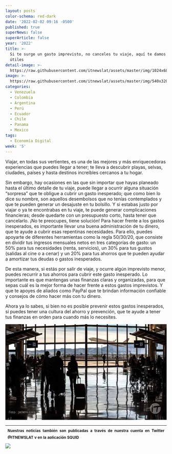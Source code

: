 ```yaml
---
layout: posts
color-schema: red-dark
date: '2022-02-02 09:16 -0500'
published: true
superNews: false
superArticle: false
year: '2022'
title: >-
  Si te surge un gasto imprevisto, no canceles tu viaje, aquí te damos consejos
  útiles
detail-image: >-
  https://raw.githubusercontent.com/itnewslat/assets/master/img/1024x680/Viajeros-g.jpg
image: >-
  https://raw.githubusercontent.com/itnewslat/assets/master/img/540x320/Viajeros-p.jpg
categories:
  - Venezuela
  - Colombia
  - Argentina
  - Perú
  - Ecuador
  - Chile
  - Panama
  - Mexico
tags:
  - Economía Digital
week: '5'
---
```

Viajar, en todas sus vertientes, es una de las mejores y más enriquecedoras experiencias que puedes llegar a tener; te lleva a descubrir playas, selvas, ciudades, países y hasta destinos increíbles cercanos a tu hogar. 

Sin embargo, hay ocasiones en las que sin importar que hayas planeado hasta el último detalle de tu viaje, puede llegar a ocurrir alguna situación “sorpresa” que te obligue a cubrir un gasto inesperado; que como bien lo dice su nombre, son aquellos desembolsos que no tenías contemplados y que te pueden generar un desajuste en tu bolsillo. Y si estabas justo por viajar o ya te encontrabas en tu viaje, te puede generar complicaciones financieras; desde quedarte con un presupuesto corto, hasta tener que cancelarlo. ¡No te preocupes, tiene solución!
Para hacer frente a los gastos inesperados, es importante llevar una buena administración de tu dinero, que te ayude a cubrir esas repentinas necesidades. Para ello, puedes apoyarte de diferentes herramientas como la regla 50/30/20, que consiste en dividir tus ingresos mensuales netos en tres categorías de gasto: un 50% para tus necesidades (renta, servicios), un 30% para tus gustos (salidas al cine o a cenar) y un 20% para tus ahorros que te pueden ayudar a amortizar tus deudas o gastos inesperados. 

De esta manera, si estás por salir de viaje, y ocurre algún imprevisto menor, puedes recurrir a tus ahorros para cubrir este gasto inesperado. Lo importante es que mantengas unas finanzas claras y organizadas, para que sepas cuál es la mejor forma de hacer frente a estos gastos imprevistos. Y que te apoyes de aliados como PayPal que te brindan información confiable y consejos de cómo hacer más con tu dinero. 

Ahora ya lo sabes, si bien no es posible prevenir estos gastos inesperados, sí puedes tener una cultura del ahorro y prevención, que te ayude a tener tus finanzas en orden para cuando más lo necesites. 

![](https://raw.githubusercontent.com/itnewslat/assets/master/img/540x320/Viajeros-p.jpg)

<table style="height: 42px;" width="569">
<tbody>
<tr>
<td style="text-align: justify;"><sub><strong>Nuestras noticias también son publicadas a través de nuestra cuenta en Twitter <a href="https://twitter.com/itnewslat?lang=es">@ITNEWSLAT</a> y en la aplicación <a href="https://squidapp.co/en/">SQUID</a></strong></sub></td>
</tr>
</tbody>
</table>

<img src="https://tracker.metricool.com/c3po.jpg?hash=56f88a41e39ab42c063cc51676587a04"/>